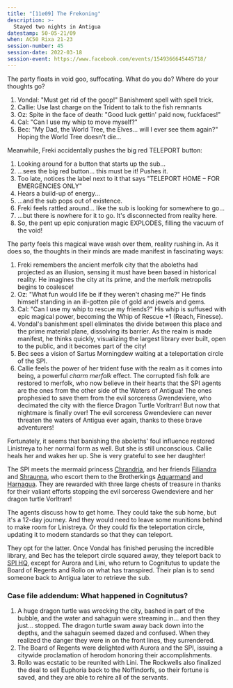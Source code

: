 ```yaml
---
title: "[11e09] The Frekoning"
description: >-
  Stayed two nights in Antigua
datestamp: 50-05-21/09
when: AC50 Rixa 21-23
session-number: 45
session-date: 2022-03-18
session-event: https://www.facebook.com/events/1549366645445718/
---
```


The party floats in void goo, suffocating. What do you do? Where do your thoughts go?

1. Vondal: "Must get rid of the goop!" Banishment spell with spell trick.
2. Callie: Use last charge on the Trident to talk to the fish remnants
3. Oz: Spite in the face of death: "Good luck gettin' paid now, fuckfaces!"
4. Cal: "Can I use my whip to move myself?"
5. Bec: "My Dad, the World Tree, the Elves... will I ever see them again?" Hoping the World Tree doesn't die...

Meanwhile, Freki accidentally pushes the big red TELEPORT button:

1. Looking around for a button that starts up the sub...
2. ...sees the big red button... this must be it! Pushes it.
3. Too late, notices the label next to it that says "TELEPORT HOME – FOR EMERGENCIES ONLY"
4. Hears a build-up of energy...
5. ...and the sub pops out of existence.
6. Freki feels rattled around... like the sub is looking for somewhere to go...
7. ...but there is nowhere for it to go. It's disconnected from reality here.
8. So, the pent up epic conjuration magic EXPLODES, filling the vacuum of the void!

The party feels this magical wave wash over them, reality rushing in. As it does so, the thoughts in their minds are made manifest in fascinating ways:

1. Freki remembers the ancient merfolk city that the aboleths had projected as an illusion, sensing it must have been based in historical reality. He imagines the city at its prime, and the merfolk metropolis begins to coalesce!
2. Oz: "What fun would life be if they weren't chasing me?" He finds himself standing in an ill-gotten pile of gold and jewels and gems.
3. Cal: "Can I use my whip to rescue my friends?" His whip is suffused with epic magical power, becoming the Whip of Rescue +1 (Reach, Finesse).
4. Vondal's banishment spell eliminates the divide between this place and the prime material plane, dissolving its barrier. As the realm is made manifest, he thinks quickly, visualizing the largest library ever built, open to the public, and it becomes part of the city!
5. Bec sees a vision of Sartus Morningdew waiting at a teleportation circle of the SPI.
6. Callie feels the power of her trident fuse with the realm as it comes into being, a powerful *charm merfolk* effect. The corrupted fish folk are restored to merfolk, who now believe in their hearts that the SPI agents are the ones from the other side of the Waters of Antigua! The ones prophesied to save them from the evil sorceress Gwendeviere, who decimated the city with the fierce Dragon Turtle Vorltrarr! But now that nightmare is finally over! The evil sorceress Gwendeviere can never threaten the waters of Antigua ever again, thanks to these brave adventurers!

Fortunately, it seems that banishing the aboleths' foul influence restored Linistreya to her normal form as well. But she is still unconscious. Callie heals her and wakes her up. She is very grateful to see her daughter!

The SPI meets the mermaid princess [Chrandria](../dossiers/chrandria), and her friends [Filiandra](../dossiers/filiandra) and [Shraunna](../dossiers/shraunna), who escort them to the Brotherkings [Aquarmand](../dossiers/aquarmand) and [Harnaqua](../dossiers/harnaqua). They are rewarded with three large chests of treasure in thanks for their valiant efforts stopping the evil sorceress Gwendeviere and her dragon turtle Vorltrarr!

The agents discuss how to get home. They could take the sub home, but it's a 12-day journey. And they would need to leave some munitions behind to make room for Linistreya. Or they could fix the teleportation circle, updating it to modern standards so that they can teleport.

They opt for the latter. Once Vondal has finished perusing the incredible library, and Bec has the teleport circle squared away, they teleport back to [SPI HQ](../locales/spi-hq), except for Aurora and Lini, who return to Cognitutus to update the Board of Regents and Rollo on what has transpired. Their plan is to send someone back to Antigua later to retrieve the sub.

### Case file addendum: What happened in Cognitutus?

1. A huge dragon turtle was wrecking the city, bashed in part of the bubble, and the water and sahaguin were streaming in... and then they just... stopped. The dragon turtle swam away back down into the depths, and the sahaguin seemed dazed and confused. When they realized the danger they were in on the front lines, they surrendered.
2. The Board of Regents were delighted with Aurora and the SPI, issuing a citywide proclamation of herodom honoring their accomplishments.
3. Rollo was ecstatic to be reunited with Lini. The Rockwells also finalized the deal to sell Euphoria back to the Noffindorfs, so their fortune is saved, and they are able to rehire all of the servants.
